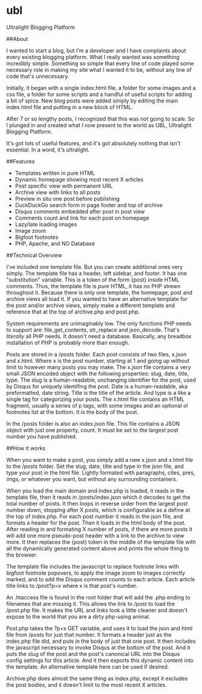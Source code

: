 # ubl
Ultralight Blogging Platform

##About

I wanted to start a blog, but I'm a developer and I have complaints about every existing blogging platform. What I really wanted was something incredibly simple. Something so simple that every line of code played some necessary role in making my site what I wanted it to be, without any line of code that's unnecessary.

Initially, it began with a single index.html file, a folder for some images and a css file, a folder for some scripts and a handful of useful scripts for adding a bit of spice. New blog posts were added simply by editing the main index.html file and putting in a new block of HTML.

After 7 or so lengthy posts, I recognized that this was not going to scale. So I plunged in and created what I now present to the world as UBL, Ultralight Blogging Platform.

It's got lots of useful features, and it's got absolutely nothing that isn't essential. In a word, it's ultralight.

##Features

* Templates written in pure HTML
* Dynamic homepage showing most recent X articles
* Post specific view with permanent URL
* Archive view with links to all posts
* Preview in situ one post before publishing
* DuckDuckGo search form in page footer and top of archive
* Disqus comments embedded after post in post view
* Comments count and link for each post on homepage
* Lazy/late loading images
* Image zoom
* Bigfoot footnotes
* PHP, Apache, and NO Database

##Technical Overview

I've included one template file. But you can create additional ones very simply. The template file has a header, left sidebar, and footer. It has one "substitution" variable. This is a token of the form {post} inside HTML comments. Thus, the template file is _pure_ HTML, it has no PHP strewn throughout it. Because there is only one template, the homepage, post and archive 
views all load it. If you wanted to have an alternative template for the post and/or archive views, simply make a different
template and reference that at the top of archive.php and post.php.

System requirements are unimaginably low. The only functions PHP needs to support are: file_get_contents, str_replace and json_decode. That's _literally_ all PHP needs. It doesn't need a database. Basically, any breadbox installation of PHP is probably more than enough.

Posts are stored in a /posts folder. Each post consists of two files, x.json and x.html. Where x is the post number, starting at 1 and going up without limit to however many posts you may make. The x.json file contains a very small JSON encoded object with the following properties: slug, date, title, type. The slug is a human-readable, unchanging identifier for the post, used by Disqus for uniquely identifing the post. Date is a human-readable, aka preformatted, date string. Title is the title of the article. And type is a like a single tag for categorizing your posts. The x.html file contains an HTML fragment, usually a series of p tags, with some images and an optional ol footnotes list at the bottom. It is the body of the post.

In the /posts folder is also an index.json file. This file contains a JSON object with just one property, count. It must be set to the largest post number you have published.

##How it works

When you want to make a post, you simply add a new x.json and x.html file to the /posts folder. Set the slug, date, title and type in the json file, and type your post in the html file. Lightly formated with paragraphs, cites, pres, imgs, or whatever you want, but without any surrounding containers.

When you load the main domain and index.php is loaded, it reads in the template file, then it reads in /posts/index.json which it decodes to get the total number of posts. It then loops in reverse order from the largest post number down, stopping after X posts, which is configurable as a define at the top of index.php. For each post number it reads in the json file, and formats a header for the post. Then it loads in the html body of the post. After reading in and formating X number of posts, if there are more posts it will add one more pseudo-post header with a link to the archive to view more. It then replaces the {post} token in the middle of the template file with all the dynamically generated content above and prints the whole thing to the browser.

The template file includes the javascript to replace footnote links with bigfoot footnote popovers, to apply the image zoom to images correctly marked, and to add the Disqus comment counts to each article. Each article title links to /post?p=x where x is that post's number.

An .htaccess file is found in the root folder that will add the .php ending to filenames that are missing it. This allows the link to /post to load the /post.php file. It makes the URL and links look a little cleaner and doesn't expose to the world that you are a dirty php-using animal.

Post.php takes the ?p=x GET variable, and uses it to load the json and html file from /posts for just that number. It formats a header just as the index.php file did, and puts in the body of just that one post. It then includes the javascript necessary to invoke Disqus at the bottom of the post. And it puts the slug of the post and the post's canonical URL into the Disqus config settings for this article. And it then exports this dynamic content into the template. An alternative template here can be used if desired.

Archive.php does almost the same thing as index.php, except it excludes the post bodies, and it doesn't limit to the most recent X articles.
